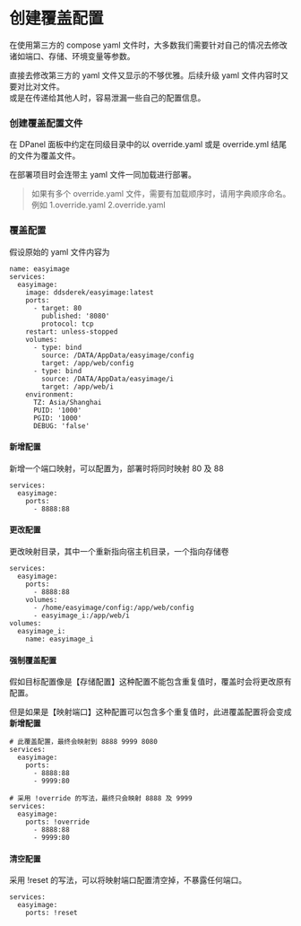 # 创建覆盖配置

在使用第三方的 compose yaml 文件时，大多数我们需要针对自己的情况去修改诸如端口、存储、环境变量等参数。

直接去修改第三方的 yaml 文件又显示的不够优雅。后续升级 yaml 文件内容时又要对比对文件。\
或是在传递给其他人时，容易泄漏一些自己的配置信息。


### 创建覆盖配置文件

在 DPanel 面板中约定在同级目录中的以 override.yaml 或是 override.yml 结尾的文件为覆盖文件。

在部署项目时会连带主 yaml 文件一同加载进行部署。

> 如果有多个 override.yaml 文件，需要有加载顺序时，请用字典顺序命名。例如 1.override.yaml 2.override.yaml

### 覆盖配置

假设原始的 yaml 文件内容为

```
name: easyimage
services:
  easyimage:
    image: ddsderek/easyimage:latest
    ports:
      - target: 80
        published: '8080'
        protocol: tcp
    restart: unless-stopped
    volumes:
      - type: bind
        source: /DATA/AppData/easyimage/config
        target: /app/web/config
      - type: bind
        source: /DATA/AppData/easyimage/i
        target: /app/web/i
    environment:
      TZ: Asia/Shanghai
      PUID: '1000'
      PGID: '1000'
      DEBUG: 'false'
```

#### 新增配置

新增一个端口映射，可以配置为，部署时将同时映射 80 及 88

```
services:
  easyimage:
    ports:
      - 8888:88
```

#### 更改配置

更改映射目录，其中一个重新指向宿主机目录，一个指向存储卷

```
services:
  easyimage:
    ports:
      - 8888:88
    volumes:
      - /home/easyimage/config:/app/web/config
      - easyimage_i:/app/web/i
volumes:
  easyimage_i:
    name: easyimage_i
```

#### 强制覆盖配置

假如目标配置像是【存储配置】这种配置不能包含重复值时，覆盖时会将更改原有配置。

但是如果是【映射端口】这种配置可以包含多个重复值时，此进覆盖配置将会变成**新增配置**

```
# 此覆盖配置，最终会映射到 8888 9999 8080
services:
  easyimage:
    ports:
      - 8888:88
      - 9999:80
```

```
# 采用 !override 的写法，最终只会映射 8888 及 9999
services:
  easyimage:
    ports: !override
      - 8888:88
      - 9999:80
```

#### 清空配置

采用 !reset 的写法，可以将映射端口配置清空掉，不暴露任何端口。

```
services:
  easyimage:
    ports: !reset
```
